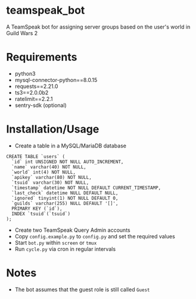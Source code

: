 # teamspeak_bot
A TeamSpeak bot for assigning server groups based on the user's world in Guild Wars 2

# Requirements 
* python3
* mysql-connector-python==8.0.15
* requests==2.21.0
* ts3==2.0.0b2
* ratelimit==2.2.1
* sentry-sdk (optional)

# Installation/Usage
- Create a table in a MySQL/MariaDB database  
```mysql
CREATE TABLE `users` (
  `id` int UNSIGNED NOT NULL AUTO_INCREMENT,
  `name` varchar(40) NOT NULL,
  `world` int(4) NOT NULL,
  `apikey` varchar(80) NOT NULL,
  `tsuid` varchar(30) NOT NULL,
  `timestamp` datetime NOT NULL DEFAULT CURRENT_TIMESTAMP,
  `last_check` datetime NULL DEFAULT NULL,
  `ignored` tinyint(1) NOT NULL DEFAULT 0,
  `guilds` varchar(255) NULL DEFAULT '[]',
  PRIMARY KEY (`id`),
  INDEX `tsuid`(`tsuid`)
);
```
- Create two TeamSpeak Query Admin accounts
- Copy `config.example.py` to `config.py` and set the required values
- Start `bot.py` within `screen` or `tmux`
- Run `cycle.py` via cron in regular intervals

# Notes
- The bot assumes that the guest role is still called `Guest`